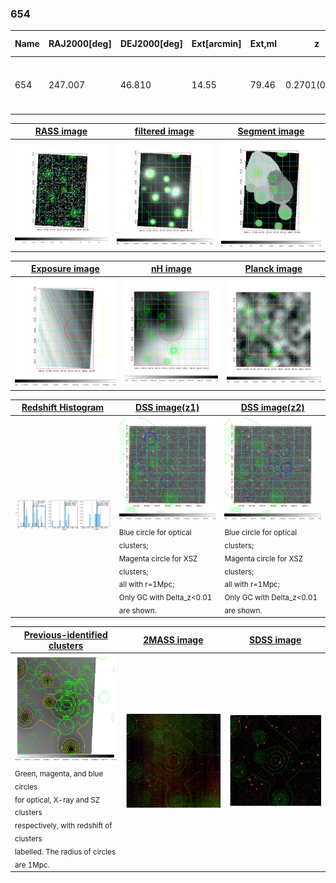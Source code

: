 <div STYLE="page-break-after: always;"></div>

### 654

|Name|RAJ2000[deg]|DEJ2000[deg] |Ext[arcmin]| Ext,ml | z | z_src| C|GC(XSZ,Delta_z<0.01)| GC(OPT,Delta_z<0.01)|GC| R_sig[arcmin] | R500[arcmin] | R500[Mpc]| CRsig[c/s] | CR500[c/s] |L500[1E44 erg/s]|F500[1E-12 erg/s/cm^2]| M500[1E14 Msun]|Tx[keV]|Cnt_sig|Beta|Rc[arcmin]|Comment|Alias|
|---|---|---|---|---|---|------|---|--------|---------|----------|---|---|---|---|---|---|---|---|---|---|---|---|---|---|
|654| 247.007| 46.810| 14.55| 79.46| 0.2701(0.000)| z_opt| S| -| C| C, F20, N, SPI, W| 8.800| 4.042| 1.003| 0.068(0.026)| 0.063(0.024)| 2.917(1.292)| 1.287(0.570)| 3.78(0.79)| 5.31(0.71)| 81.4| 0.810(-0.170+0.133)| 5.667(-1.504+1.211)| -| t527|

|[RASS image](../image/654/654_img.pdf)|[filtered image](../image/654/654_fil.pdf)|[Segment image](../image/654/654_seg.pdf)|
|-------------------|--------------------|-------------------|
| <img src="../image/654/654_img.png" width="300">  | <img src="../image/654/654_fil.png" width="300">   | <img src="../image/654/654_seg.png" width="300">  |

|[Exposure image](../image/654/654_mex.pdf)| [nH image](../image/654/654_nh.pdf)| [Planck image](../image/654/654_p.pdf)|
|-------------------|--------------------|-------------------|
|<img src="../image/654/654_mex.png" width="300">   | <img src="../image/654/654_nh.png" width="300">    | <img src="../image/654/654_p.png" width="300"> |

|[Redshift Histogram](../image/654/654_zg.pdf) | [DSS image(z1)](../image/654/654_dss_z1.pdf)      |  [DSS image(z2)](../image/654/654_dss_z2.pdf)    |
|-------------------|--------------------|-------------------|
|<img src="../image/654/654_zg.png" width="300"> |<img src="../image/654/654_dss_z1.png" width="300"> <sub><br>Blue circle for optical clusters; <br>Magenta circle for XSZ clusters; <br>all with r=1Mpc; <br>Only GC with Delta_z<0.01 are shown. </sub>| <img src="../image/654/654_dss_z2.png" width="300"><sub><br>Blue circle for optical clusters; <br>Magenta circle for XSZ clusters; <br>all with r=1Mpc; <br>Only GC with Delta_z<0.01 are shown. </sub> |

|[Previous-identified clusters](../image/654/654_gc.pdf) | [2MASS image](../image/654/654_2mass.pdf)      |[SDSS image](../image/654/654_sdss.pdf)   |
|-------------------|-------------------|-------------------|
|<img src=../image/654/654_gc.png width="300"> <br><sub>Green, magenta, and blue circles <br>for optical, X-ray and SZ clusters <br>respectively, with redshift of clusters <br>labelled. The radius of circles <br>are 1Mpc.</sub>|<img src="../image/654/654_2mass.png" width="300">  | <img src="../image/654/654_sdss.png" width="300">  |




